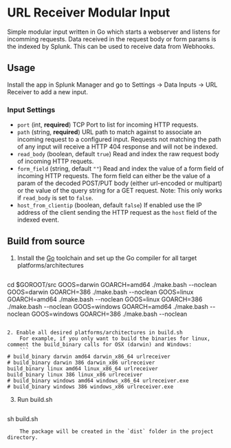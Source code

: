 # URL Receiver Modular Input

Simple modular input written in Go which starts a webserver and listens for incomming requests. Data received in the request body or form params is the indexed by Splunk. This can be used to receive data from Webhooks.

## Usage

Install the app in Splunk Manager and go to Settings -> Data Inputs -> URL Receiver to add a new input.

### Input Settings

- `port` (int, **required**)
TCP Port to list for incoming HTTP requests.
- `path` (string, **required**)
URL path to match against to associate an incoming request to a configured input. Requests not matching the path of any input will receive a HTTP 404 response and will not be indexed.
- `read_body` (boolean, default `true`)
Read and index the raw request body of incoming HTTP requets.
- `form_field` (string, default `""`)
Read and index the value of a form field of incoming HTTP requests. The form field can either be the value of a param of the decoded POST/PUT body (either url-encoded or multipart) or the value of the query string for a GET request. Note: This only works if `read_body` is set to `false`.
- `host_from_clientip` (boolean, default `false`)
If enabled use the IP address of the client sending the HTTP request as the `host` field of the indexed event.

## Build from source

1. Install the [Go](http://golang.org/) toolchain and set up the Go compiler for all target platforms/architectures
    ```
cd $GOROOT/src
GOOS=darwin GOARCH=amd64 ./make.bash --noclean
GOOS=darwin GOARCH=386 ./make.bash --noclean
GOOS=linux GOARCH=amd64 ./make.bash --noclean
GOOS=linux GOARCH=386 ./make.bash --noclean
GOOS=windows GOARCH=amd64 ./make.bash --noclean
GOOS=windows GOARCH=386 ./make.bash --noclean
```

2. Enable all desired platforms/architectures in build.sh
    For example, if you only want to build the binaries for linux, comment the build_binary calls for OSX (darwin) and Windows:
    ```
# build_binary darwin amd64 darwin_x86_64 urlreceiver
# build_binary darwin 386 darwin_x86 urlreceiver
build_binary linux amd64 linux_x86_64 urlreceiver
build_binary linux 386 linux_x86 urlreceiver
# build_binary windows amd64 windows_x86_64 urlreceiver.exe
# build_binary windows 386 windows_x86 urlreceiver.exe
```
3. Run build.sh
    ```
sh build.sh
```
    The package will be created in the `dist` folder in the project directory.

